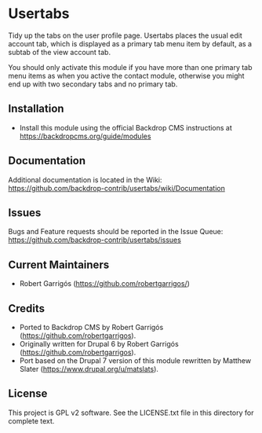 Usertabs
======================

Tidy up the tabs on the user profile page. Usertabs places the usual edit
account tab, which is displayed as a primary tab menu item by default, as a
subtab of the view account tab.

You should only activate this module if you have more than one primary tab menu
items as when you active the contact module, otherwise you might end up with two
secondary tabs and no primary tab.

Installation
------------

- Install this module using the official Backdrop CMS instructions at
  https://backdropcms.org/guide/modules

Documentation
-------------

Additional documentation is located in the Wiki:
https://github.com/backdrop-contrib/usertabs/wiki/Documentation

Issues
------

Bugs and Feature requests should be reported in the Issue Queue:
https://github.com/backdrop-contrib/usertabs/issues

Current Maintainers
-------------------

- Robert Garrigós (https://github.com/robertgarrigos/)

Credits
-------

- Ported to Backdrop CMS by Robert Garrigós (https://github.com/robertgarrigos).
- Originally written for Drupal 6 by Robert Garrigós
(https://github.com/robertgarrigos).
- Port based on the Drupal 7 version of this module rewritten by Matthew Slater
(https://www.drupal.org/u/matslats).

License
-------

This project is GPL v2 software. See the LICENSE.txt file in this directory for
complete text.
